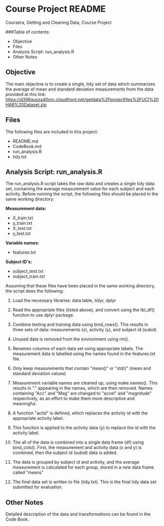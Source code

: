 # Course Project README
Coursera, Getting and Cleaning Data, Course Project

###Table of contents:
- Objective
- Files
- Analysis Script: run_analysis.R
- Other Notes

## Objective
The main objective is to create a single, tidy set of data which summarizes the average 
of mean and standard deviation measurements from the data provided
at this link:
https://d396qusza40orc.cloudfront.net/getdata%2Fprojectfiles%2FUCI%20HAR%20Dataset.zip

## Files
The following files are included in this project:
- README.md
- CodeBook.md
- run_analysis.R
- tidy.txt

## Analysis Script: run_analysis.R
The run_analysis.R script takes the raw data and creates a single tidy data set,
containing the average measurement value for each subject and each activity. Before running
the script, the following files should be placed in the same working directory:

**Measurement data:**
+ X_train.txt
+ y_train.txt
+ X_test.txt
+ y_test.txt

**Variable names:**
+ features.txt

**Subject ID's:**
+ subject_test.txt
+ subject_train.txt

Assuming that these files have been placed in the same working directory, the script does the following:

1. Load the necessary libraries: data.table, tidyr, dplyr

2. Read the appropriate files (listed above), and convert using the tbl_df() function
to use dplyr package.

3. Combine testing and training data using bind_rows(). 
This results in three sets of data: measurements (x), activity (y), and subject id (subid)

4. Unused data is removed from the environment using rm().

5. Renames columns of each data set using appropriate labels. The measurement data is labelled
using the names found in the features.txt file.

6. Only keep measurements that contain "mean()" or "std()" (mean and standard deviation values)

7. Measurement variable names are cleaned up, using make.names(). This results in "." appearing
in the names, which are then removed. Names containing  "Acc" and "Mag" are changed to "accel"
and "magnitude" respectively, as an effort to make them more descriptive and meaningful.

8. A function "actid" is defined, which replaces the activity id with the appropriate activity label.

9. This function is applied to the activity data (y) to replace the id with the activity label.

10. The all of the data is combined into a single data frame (df) using bind_cols(). First, the measurement and activity data 
(x and y) is combined, then the subject id (subid) data is added.

11. The data is grouped by subject id and activity, and the average measurement is calculated
for each group, stored in a new data frame called "means"

12. The final data set is written to file (tidy.txt). This is the final tidy data set submitted
for evaluation.

## Other Notes
Detailed description of the data and transformations can be found in the Code Book.